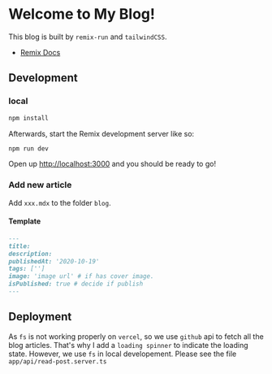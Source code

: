 # Welcome to My Blog!

This blog is built by `remix-run` and `tailwindCSS`.

- [Remix Docs](https://remix.run/docs)

## Development

### local

```sh
npm install
```

Afterwards, start the Remix development server like so:

```sh
npm run dev
```

Open up [http://localhost:3000](http://localhost:3000) and you should be ready to go!

### Add new article

Add `xxx.mdx` to the folder `blog`.

#### Template

```md
---
title: 
description: 
publishedAt: '2020-10-19'
tags: ['']
image: 'image url' # if has cover image.
isPublished: true # decide if publish
---
```

## Deployment

As `fs` is not working properly on `vercel`, so we use `github` api to fetch all the blog articles. That's why I add a `loading spinner` to indicate the loading state.
However, we use `fs` in local developement.
Please see the file `app/api/read-post.server.ts`